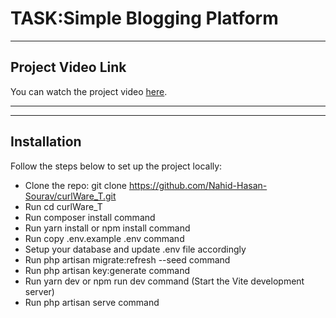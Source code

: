 # TASK:Simple Blogging Platform

<hr>

## Project Video Link

You can watch the project video [here](https://drive.google.com/file/d/1oqBEuvVnQ5FkKXeooTiLQq87slRi3lPg/view?usp=drive_link).

<hr>

<hr>

## Installation
Follow the steps below to set up the project locally:
- Clone the repo: git clone https://github.com/Nahid-Hasan-Sourav/curlWare_T.git
- Run cd curlWare_T 
- Run composer install command
- Run yarn install or npm install command
- Run copy .env.example .env command
- Setup your database and update .env file accordingly
- Run php artisan migrate:refresh --seed command
- Run php artisan key:generate command
- Run yarn dev or npm run dev command (Start the Vite development server)
- Run php artisan serve command



